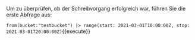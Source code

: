 Um zu überprüfen, ob der Schreibvorgang erfolgreich war, führen Sie die erste Abfrage aus: 

`from(bucket:"testbucket") |> range(start: 2021-03-01T10:00:00Z, stop: 2021-03-01T20:00:00Z)`{{execute}}